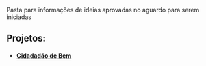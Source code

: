 Pasta para informações de ideias aprovadas no aguardo para serem iniciadas

Projetos:
--------

- #### [Cidadadão de Bem](https://github.com/androiddevbr-cwb/cidadaodebem)
